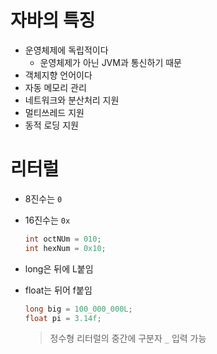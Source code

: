 # 자바의 특징

- 운영체제에 독립적이다
  - 운영체제가 아닌 JVM과 통신하기 때문
- 객체지향 언어이다
- 자동 메모리 관리
- 네트워크와 분산처리 지원
- 멀티쓰레드 지원
- 동적 로딩 지원

# 리터럴

- 8진수는 `0`

- 16진수는 `0x`  
  
  ```java
  int octNUm = 010;
  int hexNum = 0x10;
  ```

- long은 뒤에 L붙임

- float는 뒤어 f붙임
  
  ```java
  long big = 100_000_000L;
  float pi = 3.14f;
  ```
  
  > 정수형 리터럴의 중간에 구분자 `_` 입력 가능
